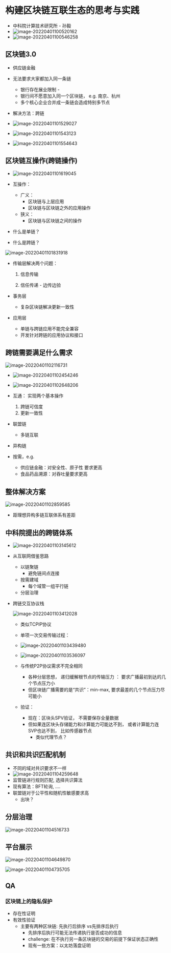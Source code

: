 # 构建区块链互联生态的思考与实践

- 中科院计算技术研究所 - 孙毅
- ![image-20220401100520162](Untitled.assets/image-20220401100520162-16487787222061.png)
- ![image-20220401100546258](Untitled.assets/image-20220401100546258-16487787474852.png)

## 区块链3.0

- 供应链金融
- 无法要求大家都加入同一条链
  - 银行存在展业限制 - 
  - 银行间不愿意加入同一个区块链， e.g. 南京、杭州
  - 多个核心企业合并成一条链会造成特别多节点
- 解决方法：跨链
- ![image-20220401101529027](Untitled.assets/image-20220401101529027.png)

- ![image-20220401101543123](Untitled.assets/image-20220401101543123.png)
- ![image-20220401101554643](Untitled.assets/image-20220401101554643.png)

## 区块链互操作(跨链操作)

- ![image-20220401101619045](Untitled.assets/image-20220401101619045.png)

- 互操作：
  - 广义：
    - 区块链与上层应用
    - 区块链与区块链之外的应用操作
  - 狭义：
    - 区块链与区块链之间的操作
- 什么是单链？
- 什么是跨链？



![image-20220401101831918](Untitled.assets/image-20220401101831918.png)



- 传输层解决两个问题：

  1. 信息传输

  2. 信任传递 - 边传边验

- 事务层

  - 复杂区块链解决更新一致性

- 应用层

  - 单链与跨链应用不能完全兼容
  - 开发针对跨链的应用协议和接口

## 跨链需要满足什么需求

![image-20220401102116731](Untitled.assets/image-20220401102116731.png)



- ![image-20220401102454246](Untitled.assets/image-20220401102454246.png)

- ![image-20220401102648206](Untitled.assets/image-20220401102648206-16487800095463.png)

  

- 互通： 实现两个基本操作

  1. 跨链可信度
  2. 更新一致性

- 联盟链

  - 多链互联

- 异构链

- 按需，e.g.

  - 供应链金融：对安全性、原子性 要求更高
  - 食品药品溯源：对吞吐量要求更高

## 整体解决方案

![image-20220401102859585](Untitled.assets/image-20220401102859585-16487801409144.png)



- 距理想异构多链互联体系有差距

## 中科院提出的跨链体系

- ![image-20220401103145612](Untitled.assets/image-20220401103145612.png)
- 从互联网借鉴思路
  - 以链聚链
    - 避免链间点连接
  - 按需建域
    - 每个域管一组平行链
  - 分层治理

- 跨链交互协议栈

  ![image-20220401103412028](Untitled.assets/image-20220401103412028-16487804550056.png)

  - 类似TCPIP协议
  - 单项一次交易传输过程：
  - ![image-20220401103439480](Untitled.assets/image-20220401103439480-16487804807657.png)

  - ![image-20220401103536097](Untitled.assets/image-20220401103536097.png)
  - 与传统P2P协议需求不完全相同
    - 各种分层思想， 递归缓解根节点的传输压力 ： 要求广播最初到达的几个节点压力小
    - 但区块链广播需要的是“共识”：min-max, 要求最差的几个节点压力尽可能小
  - 验证：
    - 现在：区块头SPV验证， 不需要保存全量数据
    - 但如果连区块头存储能力和计算能力可能达不到， 或者计算能力连SVP也达不到， 比如传感器节点
      - 类似代理节点？

## 共识和共识匹配机制

- 不同的域对共识要求不一样
- ![image-20220401104259648](Untitled.assets/image-20220401104259648.png)
- 监管链进行规则匹配, 选择共识算法
- 现有算法：BFT轮询, ....
- 联盟链对于公平性和随机性敏感要求高
  - 出块？

## 分层治理

![image-20220401104516733](Untitled.assets/image-20220401104516733-16487811177538.png)



## 平台展示

![image-20220401104649870](Untitled.assets/image-20220401104649870.png)

![image-20220401104735705](Untitled.assets/image-20220401104735705-16487812569189.png)

## QA

### 区块链上的隐私保护

- 存在性证明
- 有效性验证
  - 主要有两种区块链: 先执行后排序 vs先排序后执行
    - 先排序后执行可能无法传递执行是否成功的信息
    - challenge: 在不执行另一条区块链的交易的前提下保证状态正确性
    - 现有一些方案：以太坊落盘证明